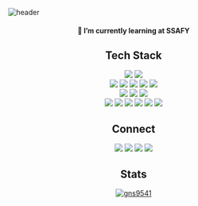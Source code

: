 ![header](https://capsule-render.vercel.app/api?type=waving&section=header&height=150&text=Hello%20I'm%20DoongHoon&fontSize=20&fontAlign=85&fontAlignY=40&color=gradient)
<div align=center>
 <h4>🌱 I’m currently learning at SSAFY<h4/>

  ## Tech Stack
  <img src="https://img.shields.io/badge/python-3776AB?logo=python&logoColor=white">  <img src="https://img.shields.io/badge/Django-092E20?logo=Django&logoColor=white">  
  <img src="https://img.shields.io/badge/JavaScript-F7DF1E?logo=JavaScript&logoColor=black">
  <img src="https://img.shields.io/badge/Typescript-3178C6?logo=typescript&logoColor=white">
  <img src="https://img.shields.io/badge/Vue.js-4FC08D?logo=Vue.js&logoColor=white">
  <img src="https://img.shields.io/badge/React-61DAFB?logo=react&logoColor=black">
  <img src="https://img.shields.io/badge/Next.js-000000?logo=nextdotjs&logoColor=white">  
  <img src="https://img.shields.io/badge/HTML5-E34F26?logo=HTML5&logoColor=white">
  <img src="https://img.shields.io/badge/CSS3-1572B6?logo=css3&logoColor=white">
  <img src="https://img.shields.io/badge/Bootstrap-7952B3?logo=bootstrap&logoColor=white">  
  <img src="https://img.shields.io/badge/git-F05032?logo=git&logoColor=white">
  <img src="https://img.shields.io/badge/jira-0052CC?logo=jira&logoColor=white">
  <img src="https://img.shields.io/badge/Notion-000000?logo=notion&logoColor=white"> 
  <img src="https://img.shields.io/badge/Figma-F24E1E?logo=figma&logoColor=white">
  <img src="https://img.shields.io/badge/github-181717?logo=github&logoColor=white">
  <img src="https://img.shields.io/badge/gitlab-FC6D26?logo=gitlab&logoColor=white">

  
  ## Connect
  <a href="https://github.com/gns9541" target="_blank"><img src="https://img.shields.io/badge/github-181717?logo=github&logoColor=white"></a>
  <a href="https://www.instagram.com/zogakpiza/" target="_blank"><img src="https://img.shields.io/badge/instagram-E4405F?logo=instagram&logoColor=white"></a>
  <a href="mailto:gns9541gns@naver.com"><img src="https://img.shields.io/badge/gns9541gns@naver.com-03C75A?logo=naver&logoColor=white&link=mailto:gns9541gns@naver.com"/></a>
  <a href="mailtohabeonplz9541@gmail.com"><img src="https://img.shields.io/badge/gns9541gns@naver.com-EA4335?logo=gmail&logoColor=white&link=mailto:gns9541gns@naver.com"/></a>


  ## Stats
  
  [![gns9541](http://mazassumnida.wtf/api/v2/generate_badge?boj=gns9541)](https://solved.ac/gns9541)
</div>
<!--
**gns9541/gns9541** is a ✨ _special_ ✨ repository because its `README.md` (this file) appears on your GitHub profile.

Here are some ideas to get you started:

- 🔭 I’m currently working on ...
- 🌱 I’m currently learning ...
- 👯 I’m looking to collaborate on ...
- 🤔 I’m looking for help with ...
- 💬 Ask me about ...
- 📫 How to reach me: ...
- 😄 Pronouns: ...
- ⚡ Fun fact: ...
-->
